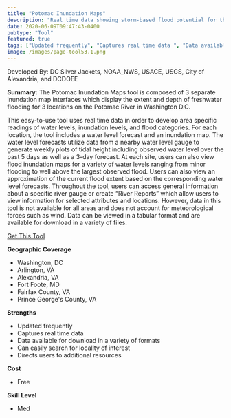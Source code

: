 ```yaml
---
title: "Potomac Inundation Maps"
description: "Real time data showing storm-based flood potential for the Potomac and Anacostia Rivers around the DC area"
date: 2020-06-09T09:47:43-0400
pubtype: "Tool"
featured: true
tags: ["Updated frequently", "Captures real time data ", "Data available for download in a variety of formats", "Can easily search for locality of interest", "Directs users to additional resources"]
image: /images/page-tool53.1.png
---
```

Developed By: DC Silver Jackets, NOAA_NWS, USACE, USGS, City of Alexandria, and DCDOEE

**Summary:** The Potomac Inundation Maps tool is composed of 3 separate inundation map interfaces which display the extent and depth of freshwater flooding for 3 locations on the Potomac River in Washington D.C. 

This easy-to-use tool uses real time data in order to develop area specific readings of water levels, inundation levels, and flood categories. For each location, the tool includes a water level forecast and an inundation map. The water level forecasts utilize data from a nearby water level gauge to generate weekly plots of tidal height including observed water level over the past 5 days as well as a 3-day forecast. At each site, users can also view flood inundation maps for a variety of water levels ranging from minor flooding to well above the largest observed flood. Users can also view an approximation of the current flood extent based on the corresponding water level forecasts. Throughout the tool, users can access general information about a specific river gauge or create “River Reports” which allow users to view information for selected attributes and locations. However, data in this tool is not available for all areas and does not account for meteorological forces such as wind. Data can be viewed in a tabular format and are available for download in a variety of files.

<a href="https://www.weather.gov/lwx/potomacinundationmaps" target="_blank">Get This Tool</a>

__**Geographic Coverage**__
-  Washington, DC
-  Arlington, VA
-  Alexandria, VA
-  Fort Foote, MD
-  Fairfax County, VA
-   Prince George's County, VA

__**Strengths**__
-  Updated frequently
-  Captures real time data 
-  Data available for download in a variety of formats
-  Can easily search for locality of interest
-  Directs users to additional resources

__**Cost**__
- Free

__**Skill Level**__
- Med
